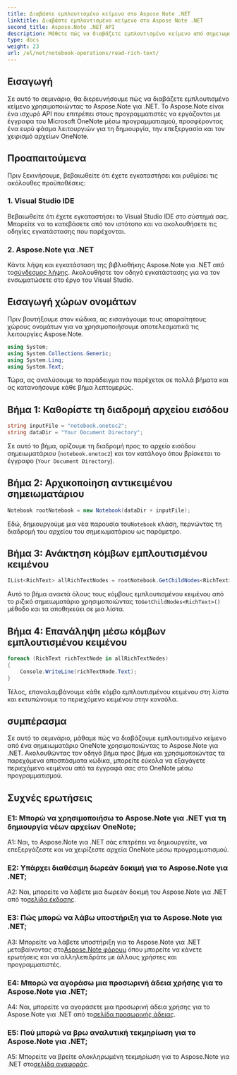 ```yaml
---
title: Διαβάστε εμπλουτισμένο κείμενο στο Aspose Note .NET
linktitle: Διαβάστε εμπλουτισμένο κείμενο στο Aspose Note .NET
second_title: Aspose.Note .NET API
description: Μάθετε πώς να διαβάζετε εμπλουτισμένο κείμενο από σημειωματάρια OneNote μέσω προγραμματισμού χρησιμοποιώντας το Aspose.Note για .NET. Ακολουθήστε το βήμα προς βήμα σεμινάριο μας για εύκολη ενσωμάτωση.
type: docs
weight: 23
url: /el/net/notebook-operations/read-rich-text/
---
```

## Εισαγωγή

Σε αυτό το σεμινάριο, θα διερευνήσουμε πώς να διαβάζετε εμπλουτισμένο κείμενο χρησιμοποιώντας το Aspose.Note για .NET. Το Aspose.Note είναι ένα ισχυρό API που επιτρέπει στους προγραμματιστές να εργάζονται με έγγραφα του Microsoft OneNote μέσω προγραμματισμού, προσφέροντας ένα ευρύ φάσμα λειτουργιών για τη δημιουργία, την επεξεργασία και τον χειρισμό αρχείων OneNote.

## Προαπαιτούμενα

Πριν ξεκινήσουμε, βεβαιωθείτε ότι έχετε εγκαταστήσει και ρυθμίσει τις ακόλουθες προϋποθέσεις:

### 1. Visual Studio IDE

Βεβαιωθείτε ότι έχετε εγκαταστήσει το Visual Studio IDE στο σύστημά σας. Μπορείτε να το κατεβάσετε από τον ιστότοπο και να ακολουθήσετε τις οδηγίες εγκατάστασης που παρέχονται.

### 2. Aspose.Note για .NET

 Κάντε λήψη και εγκατάσταση της βιβλιοθήκης Aspose.Note για .NET από το[σύνδεσμος λήψης](https://releases.aspose.com/note/net/). Ακολουθήστε τον οδηγό εγκατάστασης για να τον ενσωματώσετε στο έργο του Visual Studio.

## Εισαγωγή χώρων ονομάτων

Πριν βουτήξουμε στον κώδικα, ας εισαγάγουμε τους απαραίτητους χώρους ονομάτων για να χρησιμοποιήσουμε αποτελεσματικά τις λειτουργίες Aspose.Note.

```csharp
using System;
using System.Collections.Generic;
using System.Linq;
using System.Text;
```

Τώρα, ας αναλύσουμε το παράδειγμα που παρέχεται σε πολλά βήματα και ας κατανοήσουμε κάθε βήμα λεπτομερώς.

## Βήμα 1: Καθορίστε τη διαδρομή αρχείου εισόδου

```csharp
string inputFile = "notebook.onetoc2";
string dataDir = "Your Document Directory";
```

Σε αυτό το βήμα, ορίζουμε τη διαδρομή προς το αρχείο εισόδου σημειωματάριου (`notebook.onetoc2`) και τον κατάλογο όπου βρίσκεται το έγγραφο (`Your Document Directory`).

## Βήμα 2: Αρχικοποίηση αντικειμένου σημειωματάριου

```csharp
Notebook rootNotebook = new Notebook(dataDir + inputFile);
```

 Εδώ, δημιουργούμε μια νέα παρουσία του`Notebook` κλάση, περνώντας τη διαδρομή του αρχείου του σημειωματάριου ως παράμετρο.

## Βήμα 3: Ανάκτηση κόμβων εμπλουτισμένου κειμένου

```csharp
IList<RichText> allRichTextNodes = rootNotebook.GetChildNodes<RichText>();
```

 Αυτό το βήμα ανακτά όλους τους κόμβους εμπλουτισμένου κειμένου από το ριζικό σημειωματάριο χρησιμοποιώντας το`GetChildNodes<RichText>()` μέθοδο και τα αποθηκεύει σε μια λίστα.

## Βήμα 4: Επανάληψη μέσω κόμβων εμπλουτισμένου κειμένου

```csharp
foreach (RichText richTextNode in allRichTextNodes)
{
    Console.WriteLine(richTextNode.Text);
}
```

Τέλος, επαναλαμβάνουμε κάθε κόμβο εμπλουτισμένου κειμένου στη λίστα και εκτυπώνουμε το περιεχόμενο κειμένου στην κονσόλα.

## συμπέρασμα

Σε αυτό το σεμινάριο, μάθαμε πώς να διαβάζουμε εμπλουτισμένο κείμενο από ένα σημειωματάριο OneNote χρησιμοποιώντας το Aspose.Note για .NET. Ακολουθώντας τον οδηγό βήμα προς βήμα και χρησιμοποιώντας τα παρεχόμενα αποσπάσματα κώδικα, μπορείτε εύκολα να εξαγάγετε περιεχόμενο κειμένου από τα έγγραφά σας στο OneNote μέσω προγραμματισμού.

## Συχνές ερωτήσεις

### Ε1: Μπορώ να χρησιμοποιήσω το Aspose.Note για .NET για τη δημιουργία νέων αρχείων OneNote;

A1: Ναι, το Aspose.Note για .NET σάς επιτρέπει να δημιουργείτε, να επεξεργάζεστε και να χειρίζεστε αρχεία OneNote μέσω προγραμματισμού.

### Ε2: Υπάρχει διαθέσιμη δωρεάν δοκιμή για το Aspose.Note για .NET;

 A2: Ναι, μπορείτε να λάβετε μια δωρεάν δοκιμή του Aspose.Note για .NET από το[σελίδα έκδοσης](https://releases.aspose.com/).

### Ε3: Πώς μπορώ να λάβω υποστήριξη για το Aspose.Note για .NET;

 A3: Μπορείτε να λάβετε υποστήριξη για το Aspose.Note για .NET μεταβαίνοντας στο[Aspose.Note φόρουμ](https://forum.aspose.com/c/note/28) όπου μπορείτε να κάνετε ερωτήσεις και να αλληλεπιδράτε με άλλους χρήστες και προγραμματιστές.

### Ε4: Μπορώ να αγοράσω μια προσωρινή άδεια χρήσης για το Aspose.Note για .NET;

 A4: Ναι, μπορείτε να αγοράσετε μια προσωρινή άδεια χρήσης για το Aspose.Note για .NET από το[σελίδα προσωρινής άδειας](https://purchase.aspose.com/temporary-license/).

### Ε5: Πού μπορώ να βρω αναλυτική τεκμηρίωση για το Aspose.Note για .NET;

 A5: Μπορείτε να βρείτε ολοκληρωμένη τεκμηρίωση για το Aspose.Note για .NET στο[σελίδα αναφοράς](https://reference.aspose.com/note/net/).